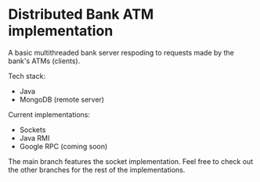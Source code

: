 # Distributed Bank ATM implementation

A basic multithreaded bank server respoding to requests made by the bank's ATMs (clients).

Tech stack:
- Java 
- MongoDB (remote server)

Current implementations:

- Sockets
- Java RMI
- Google RPC (coming soon)

The main branch features the socket implementation. Feel free to check out the other branches for the rest of the implementations.
